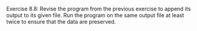 Exercise 8.8: Revise the program from the previous exercise to append its output to
its given file. Run the program on the same output file at least twice to ensure that the
data are preserved.